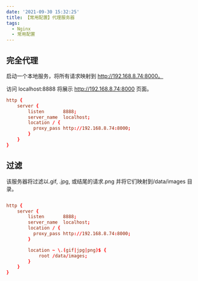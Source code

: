 ```yaml
---
date: '2021-09-30 15:32:25'
title: 【常用配置】代理服务器
tags:
  - Nginx
  - 常用配置
---
```


## 完全代理

启动一个本地服务，将所有请求映射到 http://192.168.8.74:8000。

访问 localhost:8888 将展示 http://192.168.8.74:8000 页面。

```conf
http {
    server {
        listen       8888;
        server_name  localhost;
        location / {
          proxy_pass http://192.168.8.74:8000;
        }
    }
}
```

## 过滤

该服务器将过滤以.gif, .jpg, 或结尾的请求.png 并将它们映射到/data/images 目录。

```conf

http {
    server {
        listen       8888;
        server_name  localhost;
        location / {
          proxy_pass http://192.168.8.74:8000;
        }

        location ~ \.(gif|jpg|png)$ {
            root /data/images;
        }
    }
}

```
